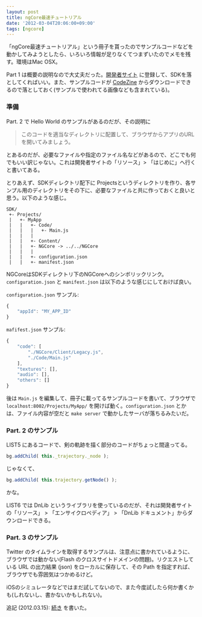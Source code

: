 ```yaml
---
layout: post
title: ngCore最速チュートリアル
date: '2012-03-04T20:06:00+09:00'
tags: [ngcore]
---
```

「ngCore最速チュートリアル」という冊子を貰ったのでサンプルコードなどを動かしてみようとしたら、いろいろ情報が足りなくてつまずいたのでメモを残す。環境はMac OSX。

Part 1 は概要の説明なので大丈夫だった。[開発者サイト](https://developer.mobage.com/ja) に登録して、SDKを落としてくればいい。また、サンプルコードが [CodeZine](http://codezine.jp/article/detail/6322) からダウンロードできるので落としておく(サンプルで使われてる画像なども含まれている)。

### 準備

Part. 2 で Hello World のサンプルがあるのだが、その説明に

> このコードを適当なディレクトリに配置して、ブラウザからアプリのURLを開いてみましょう。

とあるのだが、必要なファイルや指定のファイル名などがあるので、どこでも何でもいい訳じゃない。これは開発者サイトの「リソース」> 「はじめに」へ行くと書いてある。

とりあえず、SDKディレクトリ配下に Projectsというディレクトリを作り、各サンプル用のディレクトリをその下に、必要なファイルと共に作っておくと良いと思う。以下のような感じ。

```
SDK/
 +- Projects/
 |   +- MyApp
 |   |   +- Code/
 |   |   |   +- Main.js
 |   |   |
 |   |   +- Content/
 |   |   +- NGCore -> ../../NGCore
 |   |   |
 |   |   +- configuration.json
 |   |   +- manifest.json
```

NGCoreはSDKディレクトリ下のNGCoreへのシンボリックリンク。`configuration.json` と `manifest.json` は以下のような感じにしておけば良い。

`configuration.json` サンプル:

```javascript
{
    "appId": "MY_APP_ID"
}
```

`mafifest.json` サンプル:

```javascript
{
    "code": [
        "./NGCore/Client/Legacy.js",
        "./Code/Main.js"
    ],
    "textures": [],
    "audio": [],
    "others": []
}
```

後は `Main.js` を編集して、冊子に載ってるサンプルコードを書いて、ブラウザで `localhost:8002/Projects/MyApp/` を開けば動く。`configuration.json` とかは、ファイル内容が空だと `make server` で動かしたサーバが落ちるみたいだ。

### Part. 2 のサンプル

LIST5 にあるコードで、剣の軌跡を描く部分のコードがちょっと間違ってる。

```javascript
bg.addChild( this._trajectory._node );
```

じゃなくて、

```javascript
bg.addChild( this.trajectory.getNode() );
```

かな。

LIST6 では DnLib というライブラリを使っているのだが、それは開発者サイトの「リソース」 > 「エンサイクロペディア」 > 「DnLib ドキュメント」からダウンロードできる。

### Part. 3 のサンプル

Twitter のタイムラインを取得するサンプルは、注意点に書かれているように、ブラウザでは動かない(Flash のクロスサイトドメインの問題)。リクエストしている URL の出力結果 (json) をローカルに保存して、その Path を指定すれば、ブラウザでも雰囲気はつかめるけど。

iOSのシミュレータなどではまだ試してないので、また今度試したら何か書くかも(しれないし、書かないかもしれない)。

追記 (2012.03.15): [続き](/ngcore2) を書いた。
